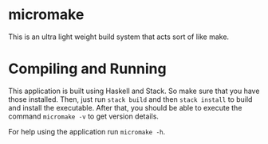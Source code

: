 # micromake

This is an ultra light weight build system that acts sort of like make. 

# Compiling and Running
This application is built using Haskell and Stack. So make sure that you have those installed. Then, just run `stack build` and then `stack install` to build and install the executable. After that, you should be able to execute the command `micromake -v` to get version details.

For help using the application run `micromake -h`.
